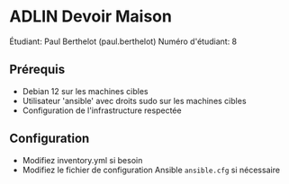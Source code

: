 # ADLIN Devoir Maison
Étudiant: Paul Berthelot (paul.berthelot)
Numéro d'étudiant: 8

## Prérequis
- Debian 12 sur les machines cibles
- Utilisateur 'ansible' avec droits sudo sur les machines cibles
- Configuration de l'infrastructure respectée

## Configuration
- Modifiez inventory.yml si besoin
- Modifiez le fichier de configuration Ansible `ansible.cfg` si nécessaire